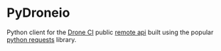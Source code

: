# PyDroneio
Python client for the [Drone CI](https://cloud.drone.io) public [remote api](https://readme.drone.io/api/overview/) built using the popular [python requests](https://pypi.org/project/requests/) library.

